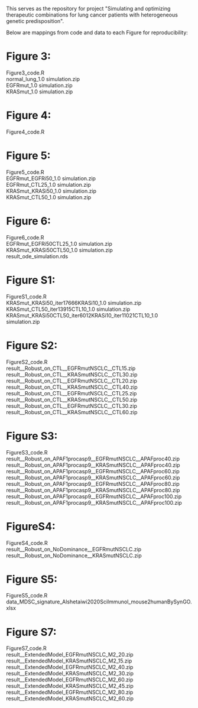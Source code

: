 This serves as the repository for project "Simulating and optimizing therapeutic combinations for lung cancer patients with heterogeneous genetic predisposition".

Below are mappings from code and data to each Figure for reproducibility:

# Figure 3:
Figure3_code.R\
normal_lung_1.0 simulation.zip\
EGFRmut_1.0 simulation.zip\
KRASmut_1.0 simulation.zip

# Figure 4:
Figure4_code.R

# Figure 5:
Figure5_code.R\
EGFRmut_EGFRi50_1.0 simulation.zip\
EGFRmut_CTL25_1.0 simulation.zip\
KRASmut_KRASi50_1.0 simulation.zip\
KRASmut_CTL50_1.0 simulation.zip

# Figure 6:
Figure6_code.R\
EGFRmut_EGFRi50CTL25_1.0 simulation.zip\
KRASmut_KRASi50CTL50_1.0 simulation.zip\
result_ode_simulation.rds

# Figure S1:
FigureS1_code.R\
KRASmut_KRASi50_iter17666KRASi10_1.0 simulation.zip\
KRASmut_CTL50_iter13915CTL10_1.0 simulation.zip\
KRASmut_KRASi50CTL50_iter6012KRASi10_iter11021CTL10_1.0 simulation.zip

# Figure S2:
FigureS2_code.R\
result__Robust_on_CTL__EGFRmutNSCLC__CTL15.zip\
result__Robust_on_CTL__KRASmutNSCLC__CTL30.zip\
result__Robust_on_CTL__EGFRmutNSCLC__CTL20.zip\
result__Robust_on_CTL__KRASmutNSCLC__CTL40.zip\
result__Robust_on_CTL__EGFRmutNSCLC__CTL25.zip\
result__Robust_on_CTL__KRASmutNSCLC__CTL50.zip\
result__Robust_on_CTL__EGFRmutNSCLC__CTL30.zip\
result__Robust_on_CTL__KRASmutNSCLC__CTL60.zip

# Figure S3:
FigureS3_code.R\
result__Robust_on_APAF1procasp9__EGFRmutNSCLC__APAFproc40.zip\
result__Robust_on_APAF1procasp9__KRASmutNSCLC__APAFproc40.zip\
result__Robust_on_APAF1procasp9__EGFRmutNSCLC__APAFproc60.zip\
result__Robust_on_APAF1procasp9__KRASmutNSCLC__APAFproc60.zip\
result__Robust_on_APAF1procasp9__EGFRmutNSCLC__APAFproc80.zip\
result__Robust_on_APAF1procasp9__KRASmutNSCLC__APAFproc80.zip\
result__Robust_on_APAF1procasp9__EGFRmutNSCLC__APAFproc100.zip\
result__Robust_on_APAF1procasp9__KRASmutNSCLC__APAFproc100.zip

# FigureS4:
FigureS4_code.R\
result__Robust_on_NoDominance__EGFRmutNSCLC.zip\
result__Robust_on_NoDominance__KRASmutNSCLC.zip

# Figure S5:
FigureS5_code.R\
data_MDSC_signature_Alshetaiwi2020SciImmunol_mouse2humanBySynGO.xlsx

# Figure S7:
FigureS7_code.R\
result__ExtendedModel_EGFRmutNSCLC_M2_20.zip\
result__ExtendedModel_KRASmutNSCLC_M2_15.zip\
result__ExtendedModel_EGFRmutNSCLC_M2_40.zip\
result__ExtendedModel_KRASmutNSCLC_M2_30.zip\
result__ExtendedModel_EGFRmutNSCLC_M2_60.zip\
result__ExtendedModel_KRASmutNSCLC_M2_45.zip\
result__ExtendedModel_EGFRmutNSCLC_M2_80.zip\
result__ExtendedModel_KRASmutNSCLC_M2_60.zip
